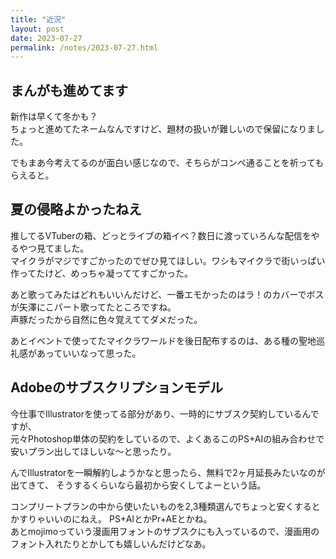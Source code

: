 ```yaml
---
title: "近況"
layout: post
date: 2023-07-27
permalink: /notes/2023-07-27.html
---
```

## まんがも進めてます ##
新作は早くて冬かも？  
ちょっと進めてたネームなんですけど、題材の扱いが難しいので保留になりました。
  
でもまあ今考えてるのが面白い感じなので、そちらがコンペ通ることを祈ってもらえると。


## 夏の侵略よかったねえ ##
推してるVTuberの箱、どっとライブの箱イベ？数日に渡っていろんな配信をやるやつ見てました。  
マイクラがマジですごかったのでぜひ見てほしい。ワシもマイクラで街いっぱい作ってたけど、めっちゃ凝っててすごかった。  

あと歌ってみたはどれもいいんだけど、一番エモかったのはラ！のカバーでボスが矢澤にこパート歌ってたところですね。  
声豚だったから自然に色々覚えててダメだった。

あとイベントで使ってたマイクラワールドを後日配布するのは、ある種の聖地巡礼感があっていいなって思った。

## Adobeのサブスクリプションモデル ##
今仕事でIllustratorを使ってる部分があり、一時的にサブスク契約しているんですが、  
元々Photoshop単体の契約をしているので、よくあるこのPS+AIの組み合わせで安いプラン出してほしいな〜と思ったり。  
  
んでIllustratorを一瞬解約しようかなと思ったら、無料で2ヶ月延長みたいなのが出てきて、
そうするくらいなら最初から安くしてよーという話。
  
コンプリートプランの中から使いたいものを2,3種類選んでちょっと安くするとかすりゃいいのにねえ。
PS+AIとかPr+AEとかね。  
あとmojimoっていう漫画用フォントのサブスクにも入っているので、漫画用のフォント入れたりとかしても嬉しいんだけどなあ。